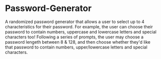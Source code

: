 # Password-Generator
A randomized password generator that allows a user to select up to 4 characteristics for their password. For example, the user can choose their password to contain numbers, uppercase and lowercase letters and special characters too! Following a series of prompts, the user may choose a password lengeth between 8 & 128, and then choose whether they'd like that password to contain numbers, upper/lowercase letters and special characters.
